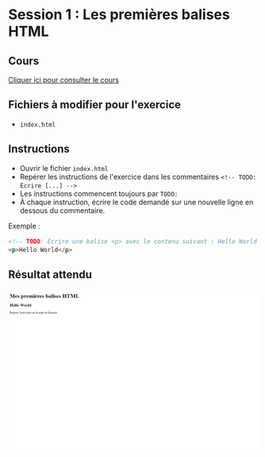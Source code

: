 # Session 1 : Les premières balises HTML

## Cours

[Cliquer ici pour consulter le cours](https://docs.google.com/presentation/d/18xVzt2poLASOQj9A7tf2RutMrryXwT158S8ZERPjqFo)

## Fichiers à modifier pour l'exercice

- `index.html`

## Instructions

 - Ouvrir le fichier `index.html`
- Repérer les instructions de l'exercice dans les commentaires `<!-- TODO: Écrire [...] -->`
- Les instructions commencent toujours par `TODO:`
- À chaque instruction, écrire le code demandé sur une nouvelle ligne en dessous du commentaire.

Exemple :

```html
<!-- TODO: Écrire une balise <p> avec le contenu suivant : Hello World -->
<p>Hello World</p>
```

## Résultat attendu

![](./resultat.png)
